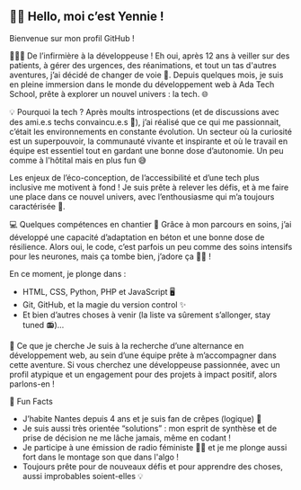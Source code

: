 ## 👋🏽 Hello, moi c’est Yennie !
Bienvenue sur mon profil GitHub !

👩🏾‍⚕️ De l’infirmière à la développeuse !
Eh oui, après 12 ans à veiller sur des patients, à gérer des urgences, des réanimations,  et tout un tas d'autres aventures, j’ai décidé de changer de voie 🎢.
Depuis quelques mois, je suis en pleine immersion dans le monde du développement web à Ada Tech School, prête à explorer un nouvel univers : la tech. 🌐

💡 Pourquoi la tech ?
Après moults introspections (et de discussions avec des ami.e.s techs convaincu.e.s 👀), j’ai réalisé que ce qui me passionnait, c’était les environnements en constante évolution. Un secteur où la curiosité est un superpouvoir, la communauté vivante et inspirante et où le travail en équipe est essentiel tout en gardant une bonne dose d’autonomie. Un peu comme à l'hôtital mais en plus fun 😅

Les enjeux de l’éco-conception, de l’accessibilité et d’une tech plus inclusive me motivent à fond ! Je suis prête à relever les défis, et à me faire une place dans ce nouvel univers, avec l’enthousiasme qui m’a toujours caractérisée 🎉.

💻 Quelques compétences en chantier 🚧
Grâce à mon parcours en soins, j’ai développé une capacité d’adaptation en béton et une bonne dose de résilience. Alors oui, le code, c’est parfois un peu comme des soins intensifs pour les neurones, mais ça tombe bien, j’adore ça 🧠💪 !

En ce moment, je plonge dans :

- HTML, CSS, Python, PHP et JavaScript 🖥️
- Git, GitHub, et la magie du version control ✨
- Et bien d’autres choses à venir (la liste va sûrement s’allonger, stay tuned 📻)…
  
🌱 Ce que je cherche
Je suis à la recherche d’une alternance en développement web, au sein d’une équipe prête à m’accompagner dans cette aventure. Si vous cherchez une développeuse passionnée, avec un profil atypique et un engagement pour des projets à impact positif, alors parlons-en !

🎢 Fun Facts
- J’habite Nantes depuis 4 ans et je suis fan de crêpes (logique) 🥞
- Je suis aussi très orientée “solutions” : mon esprit de synthèse et de prise de décision ne me lâche jamais, même en codant !
- Je participe à une émission de radio féministe ✊🏾 et je me plonge aussi fort dans le montage son que dans l'algo !
- Toujours prête pour de nouveaux défis et pour apprendre des choses, aussi improbables soient-elles 💡
